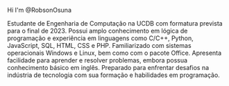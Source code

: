 Hi I'm @RobsonOsuna

Estudante de Engenharia de Computação na UCDB com formatura prevista para o final de 2023. 
Possui amplo conhecimento em lógica de programação e experiência em linguagens como C/C++, 
Python, JavaScript, SQL, HTML, CSS e PHP. Familiarizado com sistemas operacionais Windows 
e Linux, bem como com o pacote Office. Apresenta facilidade para aprender e resolver problemas, 
embora possua conhecimento básico em inglês. Preparado para enfrentar desafios na indústria
de tecnologia com sua formação e habilidades em programação.
